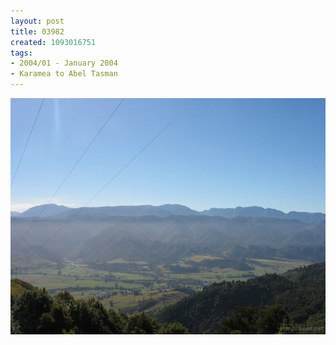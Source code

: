 ```yaml
---
layout: post
title: 03982
created: 1093016751
tags:
- 2004/01 - January 2004
- Karamea to Abel Tasman
---
```


<img src="/image/images/03982-1386.jpg"/>

